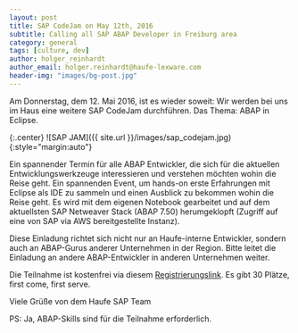 ```yaml
---
layout: post
title: SAP CodeJam on May 12th, 2016
subtitle: Calling all SAP ABAP Developer in Freiburg area
category: general
tags: [culture, dev]
author: holger_reinhardt
author_email: holger.reinhardt@haufe-lexware.com 
header-img: "images/bg-post.jpg"
---
```

Am Donnerstag, dem 12. Mai 2016, ist es wieder soweit: Wir werden bei uns im Haus eine weitere SAP CodeJam durchführen. 
Das Thema: ABAP in Eclipse.
 
{:.center}
![SAP JAM]({{ site.url }}/images/sap_codejam.jpg){:style="margin:auto"}

Ein spannender Termin für alle ABAP Entwickler, die sich für die aktuellen Entwicklungswerkzeuge interessieren und verstehen 
möchten wohin die Reise geht. Ein spannenden Event, um hands-on erste Erfahrungen mit Eclipse als IDE zu sammeln und einen 
Ausblick zu bekommen wohin die Reise geht. Es wird mit dem eigenen Notebook gearbeitet und auf dem aktuellsten SAP Netweaver 
Stack (ABAP 7.50) herumgeklopft (Zugriff auf eine von SAP via AWS bereitgestellte Instanz).  
 
Diese Einladung richtet sich nicht nur an Haufe-interne Entwickler, sondern auch an ABAP-Gurus anderer Unternehmen in der 
Region. Bitte leitet die Einladung an andere ABAP-Entwickler in anderen Unternehmen weiter. 

Die Teilnahme ist kostenfrei via diesem [Registrierungslink](https://www.eventbrite.com/e/sap-codejam-freiburg-registration-24300920708). 
Es gibt 30 Plätze, first come, first serve.
 
Viele Grüße von dem Haufe SAP Team

PS: Ja, ABAP-Skills sind für die Teilnahme erforderlich.

